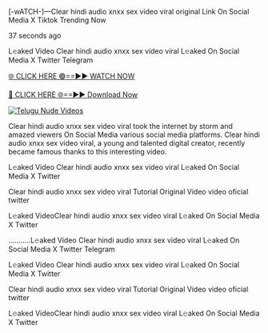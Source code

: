 [-wATCH-]—Clear hindi audio xnxx sex video viral original Link On Social Media X Tiktok Trending Now

37 seconds ago

L𝚎aked Video Clear hindi audio xnxx sex video viral L𝚎aked On Social Media X Twitter Telegram

[🌐 CLICK HERE 🟢==►► WATCH NOW](https://appbitly.com/TYyWy)

[🔴 CLICK HERE 🌐==►► Download Now](https://appbitly.com/TYyWy)

[![Telugu Nude Videos](https://i.imgur.com/dJHk4Zq.gif)](https://appbitly.com/TYyWy)

Clear hindi audio xnxx sex video viral took the internet by storm and amazed viewers On Social Media various social media platforms. Clear hindi audio xnxx sex video viral, a young and talented digital creator, recently became famous thanks to this interesting video.

L𝚎aked Video Clear hindi audio xnxx sex video viral L𝚎aked On Social Media X Twitter

Clear hindi audio xnxx sex video viral Tutorial Original Video video oficial twitter

L𝚎aked VideoClear hindi audio xnxx sex video viral L𝚎aked On Social Media X Twitter

...........L𝚎aked Video Clear hindi audio xnxx sex video viral L𝚎aked On Social Media X Twitter Telegram

L𝚎aked Video Clear hindi audio xnxx sex video viral L𝚎aked On Social Media X Twitter

Clear hindi audio xnxx sex video viral Tutorial Original Video video oficial twitter

L𝚎aked VideoClear hindi audio xnxx sex video viral L𝚎aked On Social Media X Twitter
